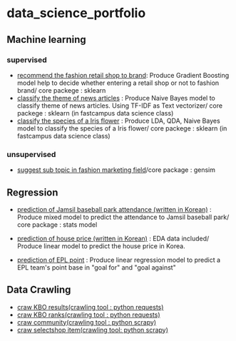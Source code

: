 # data_science_portfolio

## Machine learning
### supervised
- [recommend the fashion retail shop to brand](https://github.com/trhgu/recommendation_fashion_retail_shop/blob/master/pre_research_analyse.ipynb): Produce Gradient Boosting model help to decide whether entering a retail shop or not to fashion brand/ core packege : sklearn
- [classify the theme of news articles](https://github.com/trhgu/TIL/blob/master/news_article_clssification.ipynb) : Produce Naive Bayes model to classify theme of news articles. Using TF-IDF as Text vectorizer/ core packege : sklearn (in fastcampus data science class)
- [classify the species of a Iris flower](https://github.com/trhgu/TIL/blob/master/iris_species_classification.ipynb) : Produce LDA, QDA, Naive Bayes model to classify the species of a Iris flower/ core packege : sklearn (in fastcampus data science class)
### unsupervised
- [suggest sub topic in fashion marketing field](https://github.com/trhgu/KSCT_topic_modeling/blob/master/Topic_Modeling(KSCT).ipynb)/core package : gensim 

## Regression

- [prediction of Jamsil baseball park attendance (written in Korean)](https://github.com/trhgu/Prediction_of_Attendance_in_KBO/blob/master/analysis_OLS.ipynb) : Produce mixed model to predict the  attendance to Jamsil baseball park/ core package : stats model

- [prediction of house price (written in Korean)](https://github.com/trhgu/EDA_project/blob/master/EDA_final.ipynb) : EDA data included/ Produce linear model to predict the house price in Korea.

- [prediction of EPL point](https://github.com/trhgu/TIL/blob/master/predict_pl_point.ipynb) : Produce linear regression model to predict a EPL team's point base in "goal for" and "goal against"


## Data Crawling

- [craw KBO results(crawling tool : python requests)](https://github.com/trhgu/crawling_season_1/blob/master/KBO_results/KBO_rank_example.ipynb)
- [craw KBO ranks(crawling tool : python requests)](https://github.com/trhgu/crawling_season_1/blob/master/KBO_rank/KBO_rank_example.ipynb)
- [craw community(crawling tool : python scrapy)](https://github.com/trhgu/Prediction_of_Attendance_in_KBO/tree/master/crawling_mpark)
- [craw selectshop item(crawling tool: python scrapy)](https://github.com/trhgu/recommendation_fashion_retail_shop/tree/master/w_selectshop)
